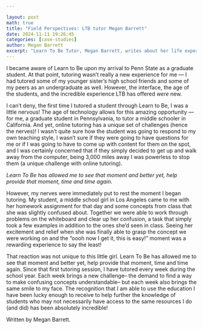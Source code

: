 ```yaml
---

layout: post
math: true
title: "Field Perspectives: LTB tutor Megan Barrett"
date: 2024-11-11 19:26:45
categories: [case-studies]
author: Megan Barrett
excerpt: "Learn To Be Tutor, Megan Barrett, writes about her life experiences and journey as a tutor."
---
```


I became aware of Learn to Be upon my arrival to Penn State as a graduate student. At that point, tutoring wasn’t really a new experience for me — I had tutored some of my younger sister’s high school friends and some of my peers as an undergraduate as well. However, the interface, the age of the students, and the incredible experience LTB has offered *were* new.

I can’t deny, the first time I tutored a student through Learn to Be, I was a little nervous! The age of technology allows for this amazing opportunity — for me, a graduate student in Pennsylvania, to tutor a middle schooler in California. And yet, online tutoring has a unique set of challenges (hence the nerves)! I wasn’t quite sure how the student was going to respond to my own teaching style, I wasn’t sure if they were going to have questions for me or if I was going to have to come up with content for them on the spot, and I was certainly concerned that if they simply decided to get up and walk away from the computer, being 3,000 miles away I was powerless to stop them (a unique challenge with online tutoring).

*Learn To Be has allowed me to see that moment and better yet, help provide that moment, time and time again.*

However, my nerves were immediately put to rest the moment I began tutoring. My student, a middle school girl in Los Angeles came to me with her homework assignment for that day and some concepts from class that she was slightly confused about. Together we were able to work through problems on the whiteboard and clear up her confusion, a task that simply took a few examples in addition to the ones she’d seen in class. Seeing her excitement and relief when she was finally able to grasp the concept we were working on and the “oooh now I get it, this is easy!” moment was a rewarding experience to say the least!

That reaction was not unique to this little girl. Learn To Be has allowed me to see that moment and better yet, help provide that moment, time and time again. Since that first tutoring session, I have tutored every week during the school year. Each week brings a new challenge– the demand to find a way to make confusing concepts understandable– but each week also brings the same smile to my face. The recognition that I am able to use the education I have been lucky enough to receive to help further the knowledge of students who may not necessarily have access to the same resources I do (and did) has been absolutely incredible!

Written by Megan Barrett.

‍